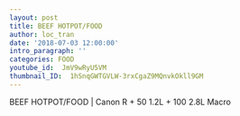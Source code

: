 ```yaml
---
layout: post
title: BEEF HOTPOT/FOOD
author: loc_tran
date: '2018-07-03 12:00:00'
intro_paragraph: ''
categories: FOOD
youtube_id:  JmV9wRyU5VM
thumbnail_ID:  1hSnqGWTGVLW-3rxCgaZ9MQnvkOkll9GM
---
```

BEEF HOTPOT/FOOD | Canon R + 50 1.2L + 100 2.8L Macro
